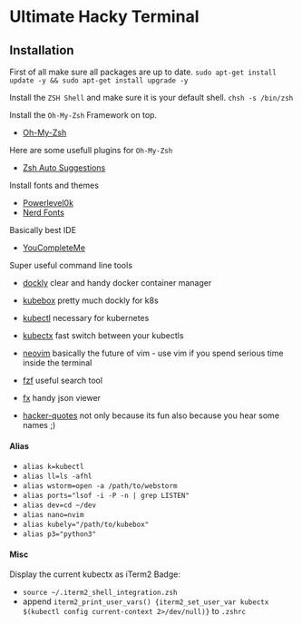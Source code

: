 # Ultimate Hacky Terminal

## Installation
First of all make sure all packages are up to date.
`sudo apt-get install update -y && sudo apt-get install upgrade -y`

Install the `ZSH Shell` and make sure it is your default shell.
`chsh -s /bin/zsh`

Install the `Oh-My-Zsh` Framework on top.
- [Oh-My-Zsh](https://github.com/ohmyzsh/ohmyzsh)

Here are some usefull plugins for `Oh-My-Zsh`
- [Zsh Auto Suggestions](https://github.com/zsh-users/zsh-autosuggestions)

Install fonts and themes
- [Powerlevel0k](https://github.com/romkatv/powerlevel10k)
- [Nerd Fonts](https://github.com/ryanoasis/nerd-fonts)

Basically best IDE
- [YouCompleteMe](https://github.com/ycm-core/YouCompleteMe)

Super useful command line tools
- [dockly](https://github.com/lirantal/dockly)
clear and handy docker container manager

- [kubebox](https://github.com/astefanutti/kubebox)
pretty much dockly for k8s

- [kubectl](https://kubernetes.io/docs/tasks/tools/install-kubectl/)
necessary for kubernetes

- [kubectx](https://github.com/ahmetb/kubectx)
fast switch between your kubectls

- [neovim](https://github.com/neovim/neovim)
basically the future of vim - use vim if you spend serious time inside the terminal

- [fzf](https://github.com/junegunn/fzf)
useful search tool

- [fx](https://github.com/antonmedv/fx)
handy json viewer

- [hacker-quotes](https://github.com/oldratlee/hacker-quotes)
not only because its fun also because you hear some names ;)

#### Alias
- `alias k=kubectl`
- `alias ll=ls -afhl`
- `alias wstorm=open -a /path/to/webstorm `
- `alias ports="lsof -i -P -n | grep LISTEN"`
- `alias dev=cd ~/dev`
- `alias nano=nvim` 
- `alias kubely="/path/to/kubebox"`
- `alias p3="python3"`


#### Misc
Display the current kubectx as iTerm2 Badge:
- `source ~/.iterm2_shell_integration.zsh`
- append `iterm2_print_user_vars() {iterm2_set_user_var kubectx $(kubectl config current-context 2>/dev/null)}` to `.zshrc`
